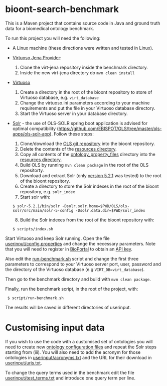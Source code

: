 # bioont-search-benchmark
This is a Maven project that contains source code in Java and ground truth data for a biomedical ontology benchmark.

To run this project you will need the following:
* A Linux machine (these directions were written and tested in Linux).
* [Virtuoso Jena Provider](https://github.com/srdc/virt-jena):
    1. Clone the virt-jena repository inside the benchmark directory.
    2. Inside the new virt-jena directory do `mvn clean install`
* [Virtuoso](https://virtuoso.openlinksw.com/dataspace/doc/dav/wiki/Main/)
    1. Create a directory in the root of the bioont repository to store of Virtuoso database, e.g. `virt_database`
    2. Change the virtuoso.ini parameters according to your machine requirements and put the file in your Virtuoso database directory.
    3. Start the Virtuoso server in your database directory.
* [Solr](http://lucene.apache.org/solr/) - the use of OLS-SOLR spring boot application is advised for optimal compatibility (https://github.com/EBISPOT/OLS/tree/master/ols-apps/ols-solr-app). Follow these steps:
    1. Clone/download the [OLS git repository](https://github.com/EBISPOT/OLS) into the bioont repository.
    2. Delete the contents of the [resources directory](https://github.com/EBISPOT/OLS/tree/master/ols-apps/ols-solr-app/src/main/resources).
    3. Copy all contents of the [ontology_property_files](https://github.com/danielapoliveira/bioont-search-benchmark/tree/master/userinput/ontology_properties_files) directory into the [resources directory](https://github.com/EBISPOT/OLS/tree/master/ols-apps/ols-solr-app/src/main/resources).
    4. Build OLS by running `mvn clean package` in the root of the OLS repositorty.
    5. Download and extract Solr (only [version 5.2.1](http://archive.apache.org/dist/lucene/solr/5.2.1/) was tested) to the root of the bioont repository.
    6. Create a directory to store the Solr indexes in the root of the bioont repository, e.g. `solr_index`
    7. Start solr with:
   
    `$ solr-5.2.1/bin/solr -Dsolr.solr.home=$PWD/OLS/ols-solr/src/main/solr-5-config -Dsolr.data.dir=$PWD/solr_index`
    
    8. Build the Solr indexes from the root of the bioont repository with:
    
    `$ scripts/index.sh`    
    
Start Virtuoso and keep Solr running. Open the file [userinput/config.properties](https://github.com/danielapoliveira/bioont-search-benchmark/blob/master/userinput/config.properties) and change the necessary parameters. Note that you will need to register in [BioPortal](https://bioportal.bioontology.org/) to obtain an [API key](https://bioportal.bioontology.org/help#Getting_an_API_key).

Also edit the [run-benchmark.sh](https://github.com/danielapoliveira/bioont-search-benchmark/blob/master/script/run-benchmark.sh) script and change the first three parameters to correspond to your Virtuoso server port, user, password and the directory of the Virtuoso database (e.g `VIRT_DB=virt_database`).

Then go to the benchmark directory and build with `mvn clean package`.

 Finally, run the benchmark script, in the root of the project, with:

     $ script/run-benchmark.sh

The results will be saved in different directories of userinput.

# Customising input data
If you wish to use the code with a customised set of ontologies you will need to create new [ontology configuration files](https://github.com/danielapoliveira/bioont-search-benchmark/tree/master/userinput/ontology_properties_files) and repeat the Solr steps starting from (iii). You will also need to add the acronym for those ontologies in [userinput/acronyms.txt](https://github.com/danielapoliveira/bioont-search-benchmark/blob/master/userinput/acronyms.txt) and the URL for their download in [userinput/uris.txt](https://github.com/danielapoliveira/bioont-search-benchmark/blob/master/userinput/uris.txt).

To change the query terms used in the benchmark edit the file [userinput/test_terms.txt](https://github.com/danielapoliveira/bioont-search-benchmark/tree/master/userinput/test_terms.txt) and introduce one query term per line.
    

 






